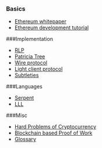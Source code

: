 ### Basics
- [Ethereum whitepaper](https://github.com/ethereum/wiki/wiki/%5BEnglish%5D-White-Paper)
- [Ethereum development tutorial](https://github.com/ethereum/wiki/wiki/Ethereum-Development-Tutorial)

###Implementation
- [RLP](https://github.com/ethereum/wiki/wiki/%5BEnglish%5D-RLP)
- [Patricia Tree](https://github.com/ethereum/wiki/wiki/%5BEnglish%5D-Patricia-Tree)
- [Wire protocol](https://github.com/ethereum/wiki/wiki/%5BEnglish%5D-Wire-Protocol)
- [Light client protocol](https://github.com/ethereum/wiki/wiki/Light-client-protocol)
- [Subtleties](https://github.com/ethereum/wiki/wiki/Subtleties)

###Languages
- [Serpent](https://github.com/ethereum/wiki/wiki/Serpent)
- [LLL](https://github.com/ethereum/cpp-ethereum/wiki/LLL)

###Misc
- [Hard Problems of Cryptocurrency](https://github.com/ethereum/wiki/wiki/Problems)
- [Blockchain based Proof of Work](https://github.com/ethereum/wiki/wiki/Blockchain-based-Proof-of-Work)
- [Glossary](https://github.com/ethereum/wiki/wiki/Glossary)